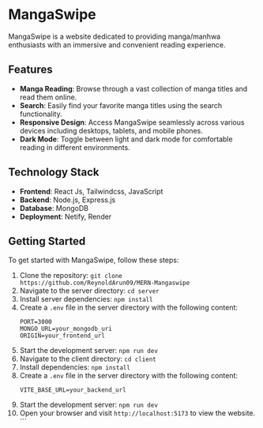 # MangaSwipe

MangaSwipe is a website dedicated to providing manga/manhwa enthusiasts with an immersive and convenient reading experience.

## Features

- **Manga Reading**: Browse through a vast collection of manga titles and read them online.
- **Search**: Easily find your favorite manga titles using the search functionality.
- **Responsive Design**: Access MangaSwipe seamlessly across various devices including desktops, tablets, and mobile phones.
- **Dark Mode**: Toggle between light and dark mode for comfortable reading in different environments.

## Technology Stack

- **Frontend**: React Js, Tailwindcss, JavaScript
- **Backend**: Node.js, Express.js
- **Database**: MongoDB
- **Deployment**: Netify, Render

## Getting Started

To get started with MangaSwipe, follow these steps:

1. Clone the repository: `git clone https://github.com/ReynoldArun09/MERN-Mangaswipe`
2. Navigate to the server directory: `cd server`
3. Install server dependencies: `npm install`
4. Create a `.env` file in the server directory with the following content:
    ```
    PORT=3000
    MONGO_URL=your_mongodb_uri
    ORIGIN=your_frontend_url
    ```
5. Start the development server: `npm run dev`
6. Navigate to the client directory: `cd client`
7. Install dependencies: `npm install`
8. Create a `.env` file in the server directory with the following content:
    ```
    VITE_BASE_URL=your_backend_url
9. Start the development server: `npm run dev`
10. Open your browser and visit `http://localhost:5173` to view the website.   ```